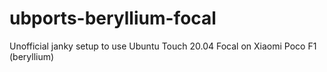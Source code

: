 # ubports-beryllium-focal
Unofficial janky setup to use Ubuntu Touch 20.04 Focal on Xiaomi Poco F1 (beryllium)
